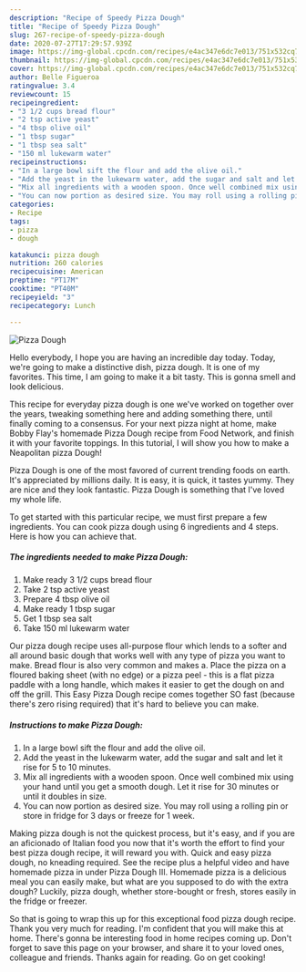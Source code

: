 ```yaml
---
description: "Recipe of Speedy Pizza Dough"
title: "Recipe of Speedy Pizza Dough"
slug: 267-recipe-of-speedy-pizza-dough
date: 2020-07-27T17:29:57.939Z
image: https://img-global.cpcdn.com/recipes/e4ac347e6dc7e013/751x532cq70/pizza-dough-recipe-main-photo.jpg
thumbnail: https://img-global.cpcdn.com/recipes/e4ac347e6dc7e013/751x532cq70/pizza-dough-recipe-main-photo.jpg
cover: https://img-global.cpcdn.com/recipes/e4ac347e6dc7e013/751x532cq70/pizza-dough-recipe-main-photo.jpg
author: Belle Figueroa
ratingvalue: 3.4
reviewcount: 15
recipeingredient:
- "3 1/2 cups bread flour"
- "2 tsp active yeast"
- "4 tbsp olive oil"
- "1 tbsp sugar"
- "1 tbsp sea salt"
- "150 ml lukewarm water"
recipeinstructions:
- "In a large bowl sift the flour and add the olive oil."
- "Add the yeast in the lukewarm water, add the sugar and salt and let it rise for 5 to 10 minutes."
- "Mix all ingredients with a wooden spoon. Once well combined mix using your hand until you get a smooth dough. Let it rise for 30 minutes or until it doubles in size."
- "You can now portion as desired size. You may roll using a rolling pin or store in fridge for 3 days or freeze for 1 week."
categories:
- Recipe
tags:
- pizza
- dough

katakunci: pizza dough 
nutrition: 260 calories
recipecuisine: American
preptime: "PT17M"
cooktime: "PT40M"
recipeyield: "3"
recipecategory: Lunch

---
```



![Pizza Dough](https://img-global.cpcdn.com/recipes/e4ac347e6dc7e013/751x532cq70/pizza-dough-recipe-main-photo.jpg)

Hello everybody, I hope you are having an incredible day today. Today, we're going to make a distinctive dish, pizza dough. It is one of my favorites. This time, I am going to make it a bit tasty. This is gonna smell and look delicious.

This recipe for everyday pizza dough is one we&#39;ve worked on together over the years, tweaking something here and adding something there, until finally coming to a consensus. For your next pizza night at home, make Bobby Flay&#39;s homemade Pizza Dough recipe from Food Network, and finish it with your favorite toppings. In this tutorial, I will show you how to make a Neapolitan pizza Dough!

Pizza Dough is one of the most favored of current trending foods on earth. It's appreciated by millions daily. It is easy, it is quick, it tastes yummy. They are nice and they look fantastic. Pizza Dough is something that I've loved my whole life.


To get started with this particular recipe, we must first prepare a few ingredients. You can cook pizza dough using 6 ingredients and 4 steps. Here is how you can achieve that.

<!--inarticleads1-->

##### The ingredients needed to make Pizza Dough:

1. Make ready 3 1/2 cups bread flour
1. Take 2 tsp active yeast
1. Prepare 4 tbsp olive oil
1. Make ready 1 tbsp sugar
1. Get 1 tbsp sea salt
1. Take 150 ml lukewarm water


Our pizza dough recipe uses all-purpose flour which lends to a softer and all around basic dough that works well with any type of pizza you want to make. Bread flour is also very common and makes a. Place the pizza on a floured baking sheet (with no edge) or a pizza peel - this is a flat pizza paddle with a long handle, which makes it easier to get the dough on and off the grill. This Easy Pizza Dough recipe comes together SO fast (because there&#39;s zero rising required) that it&#39;s hard to believe you can make. 

<!--inarticleads2-->

##### Instructions to make Pizza Dough:

1. In a large bowl sift the flour and add the olive oil.
1. Add the yeast in the lukewarm water, add the sugar and salt and let it rise for 5 to 10 minutes.
1. Mix all ingredients with a wooden spoon. Once well combined mix using your hand until you get a smooth dough. Let it rise for 30 minutes or until it doubles in size.
1. You can now portion as desired size. You may roll using a rolling pin or store in fridge for 3 days or freeze for 1 week.


Making pizza dough is not the quickest process, but it&#39;s easy, and if you are an aficionado of Italian food you now that it&#39;s worth the effort to find your best pizza dough recipe, it will reward you with. Quick and easy pizza dough, no kneading required. See the recipe plus a helpful video and have homemade pizza in under Pizza Dough III. Homemade pizza is a delicious meal you can easily make, but what are you supposed to do with the extra dough? Luckily, pizza dough, whether store-bought or fresh, stores easily in the fridge or freezer. 

So that is going to wrap this up for this exceptional food pizza dough recipe. Thank you very much for reading. I'm confident that you will make this at home. There's gonna be interesting food in home recipes coming up. Don't forget to save this page on your browser, and share it to your loved ones, colleague and friends. Thanks again for reading. Go on get cooking!
